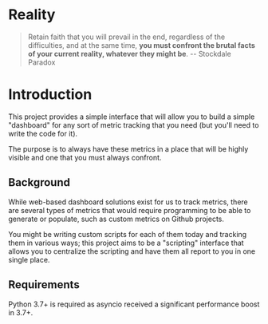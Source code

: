 # Reality

> Retain faith that you will prevail in the end, regardless of the difficulties, and at the same time, **you must confront the brutal facts of your current reality, whatever they might be**.
> -- Stockdale Paradox

# Introduction

This project provides a simple interface that will allow you to build a simple
"dashboard" for any sort of metric tracking that you need (but you'll need to
write the code for it).

The purpose is to always have these metrics in a place that will be highly
visible and one that you must always confront.

## Background

While web-based dashboard solutions exist for us to track metrics, there are
several types of metrics that would require programming to be able to generate
or populate, such as custom metrics on Github projects.

You might be writing custom scripts for each of them today and tracking them in
various ways; this project aims to be a "scripting" interface that allows you to
centralize the scripting and have them all report to you in one single place.

## Requirements

Python 3.7+ is required as asyncio received a significant performance boost in 3.7+.
